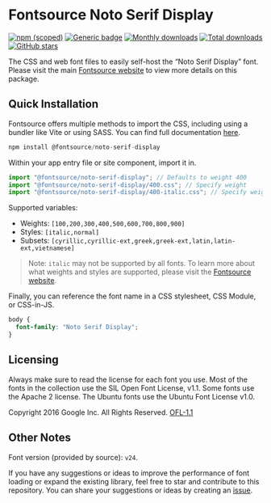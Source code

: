 # Fontsource Noto Serif Display

[![npm (scoped)](https://img.shields.io/npm/v/@fontsource/noto-serif-display?color=brightgreen)](https://www.npmjs.com/package/@fontsource/noto-serif-display) [![Generic badge](https://img.shields.io/badge/fontsource-passing-brightgreen)](https://github.com/fontsource/fontsource) [![Monthly downloads](https://badgen.net/npm/dm/@fontsource/noto-serif-display)](https://github.com/fontsource/fontsource) [![Total downloads](https://badgen.net/npm/dt/@fontsource/noto-serif-display)](https://github.com/fontsource/fontsource) [![GitHub stars](https://img.shields.io/github/stars/fontsource/fontsource.svg?style=social&label=Star)](https://github.com/fontsource/fontsource/stargazers)

The CSS and web font files to easily self-host the “Noto Serif Display” font. Please visit the main [Fontsource website](https://fontsource.org/fonts/noto-serif-display) to view more details on this package.

## Quick Installation

Fontsource offers multiple methods to import the CSS, including using a bundler like Vite or using SASS. You can find full documentation [here](https://fontsource.org/docs/getting-started/introduction).

```javascript
npm install @fontsource/noto-serif-display
```

Within your app entry file or site component, import it in.

```javascript
import "@fontsource/noto-serif-display"; // Defaults to weight 400
import "@fontsource/noto-serif-display/400.css"; // Specify weight
import "@fontsource/noto-serif-display/400-italic.css"; // Specify weight and style
```

Supported variables:
- Weights: `[100,200,300,400,500,600,700,800,900]`
- Styles: `[italic,normal]`
- Subsets: `[cyrillic,cyrillic-ext,greek,greek-ext,latin,latin-ext,vietnamese]`

> Note: `italic` may not be supported by all fonts. To learn more about what weights and styles are supported, please visit the [Fontsource website](https://fontsource.org/fonts/noto-serif-display).

Finally, you can reference the font name in a CSS stylesheet, CSS Module, or CSS-in-JS.

```css
body {
  font-family: "Noto Serif Display";
}
```

## Licensing
Always make sure to read the license for each font you use. Most of the fonts in the collection use the SIL Open Font License, v1.1. Some fonts use the Apache 2 license. The Ubuntu fonts use the Ubuntu Font License v1.0.

Copyright 2016 Google Inc. All Rights Reserved.
[OFL-1.1](https://openfontlicense.org)

## Other Notes
Font version (provided by source): `v24`.

If you have any suggestions or ideas to improve the performance of font loading or expand the existing library, feel free to star and contribute to this repository. You can share your suggestions or ideas by creating an [issue](https://github.com/fontsource/fontsource/issues).